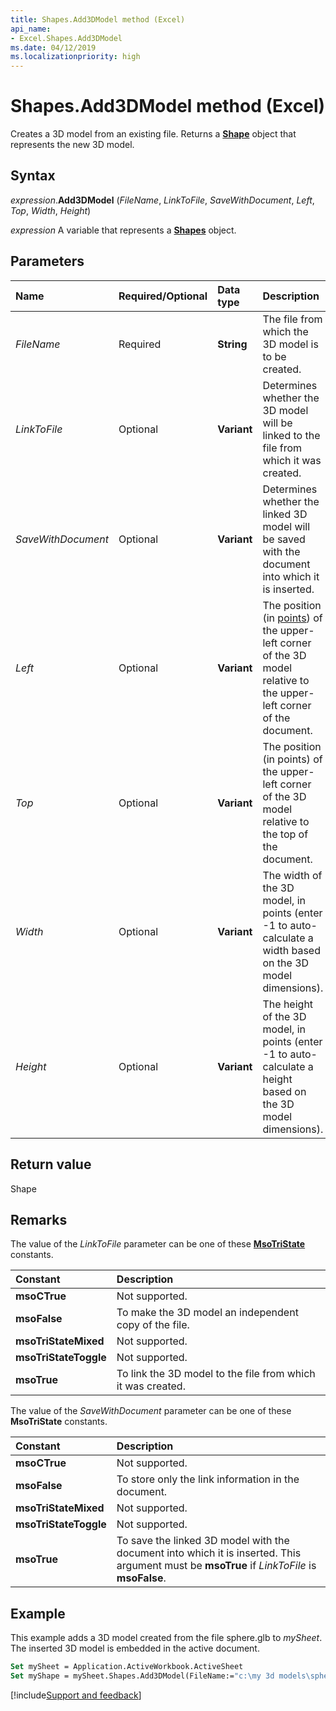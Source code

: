 ```yaml
---
title: Shapes.Add3DModel method (Excel)
api_name:
- Excel.Shapes.Add3DModel
ms.date: 04/12/2019
ms.localizationpriority: high
---
```



# Shapes.Add3DModel method (Excel)

Creates a 3D model from an existing file. Returns a **[Shape](Excel.Shape.md)** object that represents the new 3D model.


## Syntax

_expression_.**Add3DModel** (_FileName_, _LinkToFile_, _SaveWithDocument_, _Left_, _Top_, _Width_, _Height_)

_expression_ A variable that represents a **[Shapes](Excel.Shapes.md)** object.


## Parameters

|Name|Required/Optional|Data type|Description|
|:-----|:-----|:-----|:-----|
| _FileName_|Required| **String**|The file from which the 3D model is to be created.|
| _LinkToFile_|Optional| **Variant**|Determines whether the 3D model will be linked to the file from which it was created.|
| _SaveWithDocument_|Optional| **Variant**|Determines whether the linked 3D model will be saved with the document into which it is inserted.|
| _Left_|Optional| **Variant**|The position (in [points](../language/glossary/vbe-glossary.md#point)) of the upper-left corner of the 3D model relative to the upper-left corner of the document.|
| _Top_|Optional| **Variant**|The position (in points) of the upper-left corner of the 3D model relative to the top of the document.|
| _Width_|Optional| **Variant**|The width of the 3D model, in points (enter -1 to auto-calculate a width based on the 3D model dimensions).|
| _Height_|Optional| **Variant**|The height of the 3D model, in points (enter -1 to auto-calculate a height based on the 3D model dimensions).|

## Return value

Shape


## Remarks

The value of the  _LinkToFile_ parameter can be one of these **[MsoTriState](Office.MsoTriState.md)** constants.

|Constant|Description|
|:-----|:-----|
| **msoCTrue**|Not supported.|
| **msoFalse**|To make the 3D model an independent copy of the file.|
| **msoTriStateMixed**|Not supported.|
| **msoTriStateToggle**|Not supported.|
| **msoTrue**|To link the 3D model to the file from which it was created.|

The value of the _SaveWithDocument_ parameter can be one of these **MsoTriState** constants.

|Constant|Description|
|:-----|:-----|
| **msoCTrue**|Not supported.|
| **msoFalse**|To store only the link information in the document.|
| **msoTriStateMixed**|Not supported.|
| **msoTriStateToggle**|Not supported.|
| **msoTrue**|To save the linked 3D model with the document into which it is inserted. This argument must be **msoTrue** if _LinkToFile_ is **msoFalse**.|


## Example

This example adds a 3D model created from the file sphere.glb to _mySheet_. The inserted 3D model is embedded in the active document.

```vb
Set mySheet = Application.ActiveWorkbook.ActiveSheet
Set myShape = mySheet.Shapes.Add3DModel(FileName:="c:\my 3d models\sphere.glb", LinkToFile:=False, SaveWithDocument:=True, Left:=100, Top:=100, Width:=70, Height:=70 )
```



[!include[Support and feedback](~/includes/feedback-boilerplate.md)]